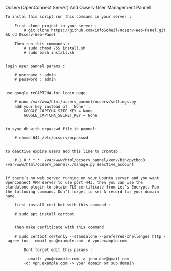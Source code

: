Ocserv(OpenConnect Server) And Ocserv User Management Pannel

    To instal this script run this command in your server :
    
        First clone project to your server :
            # git clone https://github.com/infoSoheil/Ocserv-Web-Panel.git && cd Ocserv-Web-Panel
    
        Then run this commands :
            # sudo chmod 755 install.sh
            # sudo bash install.sh


    login user pannel params : 

        # username : admin
        # password : admin
        

    use google reCAPTCHA for login page:

        # nano /var/www/html/ocserv_pannel/ocserv/settings.py 
        add your key instead of  'None' :
            GOOGLE_CAPTCHA_SITE_KEY = None
            GOOGLE_CAPTCHA_SECRET_KEY = None


    to sync db with ocpasswd file in pannel:
        
        # chmod 644 /etc/ocserv/ocpasswd 
    

    to deactive expire users add this line to crontab :
        
        # 1 0 * * *  /var/www/html/ocserv_pannel/venv/bin/python3 /var/www/html/ocserv_pannel/./manage.py deactive_account


    If there’s no web server running on your Ubuntu server and you want OpenConnect VPN server to use port 443, then you can use the standalone plugin to obtain TLS certificate from Let’s Encrypt. Run the following command. Don’t forget to set A record for your domain name.

        first install cert bot with this command :

        # sudo apt install certbot


        then make cerfiticate with this command

        # sudo certbot certonly --standalone --preferred-challenges http --agree-tos --email you@example.com -d vpn.example.com
        
            Dont forget edit this params :

            --email: you@example.com -> john.doe@gmail.com
            -d: vpn.example.com -> your domain or sub domain
